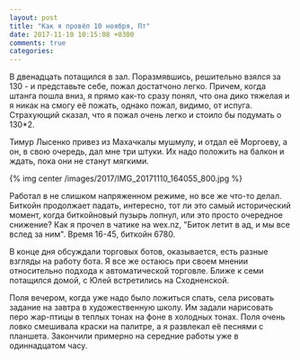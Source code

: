 ```yaml
---
layout: post
title: "Как я провёл 10 ноября, Пт"
date: 2017-11-10 10:15:08 +0300
comments: true
categories: 
---
```

В двенадцать потащился в зал. Поразмявшись, решительно взялся за 130 - и представьте себе, пожал достатчоно легко. Причем, когда штанга пошла вниз, я прямо как-то сразу понял, что она дико тяжелая и я никак на смогу её пожать, однако пожал, видимо, от испуга. Страхующий сказал, что я пожал очень легко и стоило бы подумать о 130\*2.

Тимур Лысенко привез из Махачкалы мушмулу, и отдал её Моргоеву, а он, в свою очередь, дал мне три штуки. Их надо положить на балкон и ждать, пока они не станут мягкими.

{% img center /images/2017/IMG_20171110_164055_800.jpg %}

Работал в не слишком напряженном режиме, но все же что-то делал. Биткойн продолжает падать, интересно, тот ли это самый исторический момент, когда биткойновый пузырь лопнул, или это просто очередное снижение? Как я прочел в чатике на wex.nz, "Биток летит в ад, и мы все вслед за ним". Время 16-45, биткойн 6780.

В конце дня обсуждали торговых ботов, оказывается, есть разные взгляды на работу бота. Я все же остаюсь при своем мнении относительно подхода к автоматической торговле. Ближе к семи потащился домой, с Юлей встретились на Сходненской.

Поля вечером, когда уже надо было ложиться спать, села рисовать задание на завтра в художественную школу. Им задали нарисовать перо жар-птицы в теплых тонах на фоне в холодных тонах. Поля очень ловко смешивала краски на палитре, а я развлекал её песнями с планшета. Закончили примерно на середние работы уже в одиннадцатом часу.